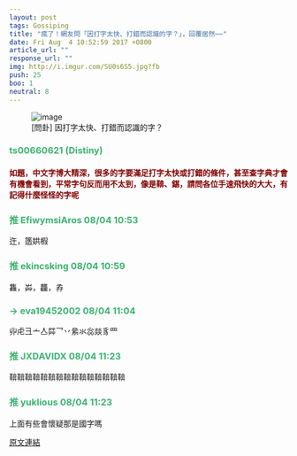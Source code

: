 ```yaml
---
layout: post
tags: Gossiping
title: "瘋了！網友問「因打字太快、打錯而認識的字？」，回覆居然⋯⋯"
date: Fri Aug  4 10:52:59 2017 +0800
article_url: ""
response_url: ""
img: http://i.imgur.com/SU0s6S5.jpg?fb
push: 25
boo: 1
neutral: 8
---
```


<figure>
<img src="http://i.imgur.com/SU0s6S5.jpg?fb" alt="image">
<figcaption>
[問卦] 因打字太快、打錯而認識的字？
</figcaption>
</figure>



<h3 style="color:MediumSeaGreen;">ts00660621 (Distiny)</h3>

<h4 style="color:Maroon;">如題，中文字博大精深，很多的字要滿足打字太快或打錯的條件，甚至查字典才會有機會看到，平常字句反而用不太到，像是鞥、鍖，請問各位手速飛快的大大，有記得什麼怪怪的字呢</h4>

<h3 style="color:MediumSeaGreen;">推 EfiwymsiAros 08/04 10:53</h3>

<p>迕，簉娂椵</p>

<h3 style="color:MediumSeaGreen;">推 ekincsking 08/04 10:59</h3>

<p>雥，芔，龘，孨</p>

<h3 style="color:MediumSeaGreen;">→ eva19452002 08/04 11:04</h3>

<p>丱虍彐亠亼茻乛丷絫氺惢燚豸罒</p>

<h3 style="color:MediumSeaGreen;">推 JXDAVIDX 08/04 11:23</h3>

<p>鞥鞥鞥鞥鞥鞥鞥鞥鞥鞥鞥鞥鞥鞥鞥</p>

<h3 style="color:MediumSeaGreen;">推 yuklious 08/04 11:23</h3>

<p>上面有些會懷疑那是國字嗎</p>

<a href = "https://www.ptt.cc/bbs/Gossiping/M.1501815181.A.D31.html">原文連結</a>

